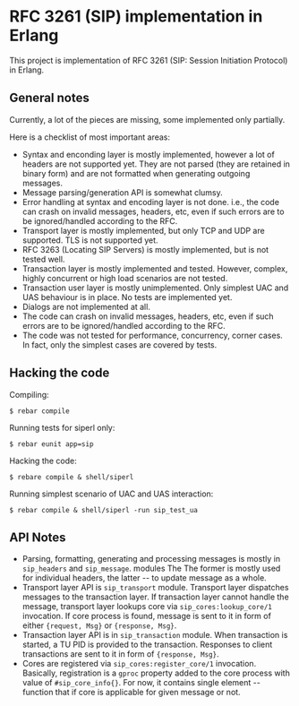 RFC 3261 (SIP) implementation in Erlang
=======================================

This project is implementation of RFC 3261 (SIP: Session Initiation Protocol)
in Erlang.

General notes
-------------

Currently, a lot of the pieces are missing, some implemented only partially.

Here is a checklist of most important areas:

* Syntax and enconding layer is mostly implemented, however a lot of headers
  are not supported yet. They are not parsed (they are retained in binary form)
  and are not formatted when generating outgoing messages.
* Message parsing/generation API is somewhat clumsy.
* Error handling at syntax and encoding layer is not done. i.e., the code can
  crash on invalid messages, headers, etc, even if such errors are to be
  ignored/handled according to the RFC.
* Transport layer is mostly implemented, but only TCP and UDP are supported.
  TLS is not supported yet.
* RFC 3263 (Locating SIP Servers) is mostly implemented, but is not tested
  well.
* Transaction layer is mostly implemented and tested. However, complex,
  highly concurrent or high load scenarios are not tested.
* Transaction user layer is mostly unimplemented. Only simplest UAC and UAS
  behaviour is in place. No tests are implemented yet.
* Dialogs are not implemented at all.
* The code can crash on invalid messages, headers, etc, even if such errors
  are to be ignored/handled according to the RFC.
* The code was not tested for performance, concurrency, corner cases. In fact,
  only the simplest cases are covered by tests.

Hacking the code
----------------

Compiling:

    $ rebar compile

Running tests for siperl only:

    $ rebar eunit app=sip 

Hacking the code:

    $ rebare compile & shell/siperl

Running simplest scenario of UAC and UAS interaction:

    $ rebar compile & shell/siperl -run sip_test_ua

API Notes
---------

 * Parsing, formatting, generating and processing messages is mostly in
   `sip_headers` and `sip_message`. modules The The former is mostly used for
   individual headers, the latter -- to update message as a whole.
 * Transport layer API is `sip_transport` module. Transport layer dispatches
   messages to the transaction layer. If transaction layer cannot handle the
   message, transport layer lookups core via `sip_cores:lookup_core/1`
   invocation. If core process is found, message is sent to it in form of either
   `{request, Msg}` or `{response, Msg}`.
 * Transaction layer API is in `sip_transaction` module. When transaction is
   started, a TU PID is provided to the transaction. Responses to client
   transactions are sent to it in form of `{response, Msg}`.
 * Cores are registered via `sip_cores:register_core/1` invocation. Basically,
   registration is a `gproc` property added to the core process with value of
   `#sip_core_info{}`. For now, it contains single element -- function that if
   core is applicable for given message or not.

